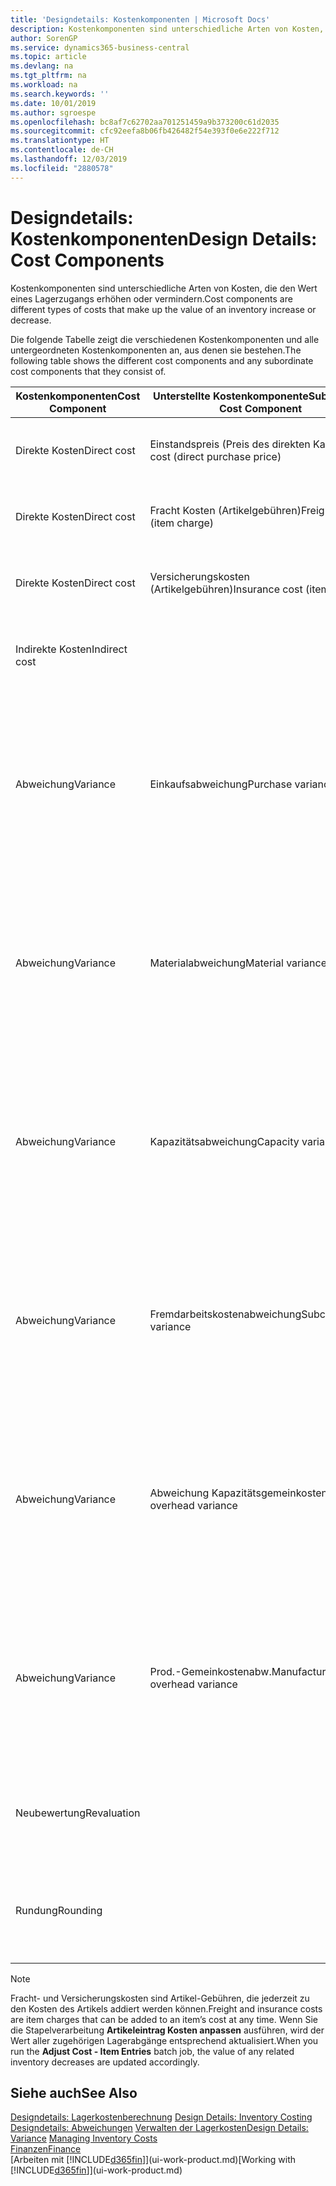 ```yaml
---
title: 'Designdetails: Kostenkomponenten | Microsoft Docs'
description: Kostenkomponenten sind unterschiedliche Arten von Kosten, die den Wert eines Lagerzugangs erhöhen oder vermindern.
author: SorenGP
ms.service: dynamics365-business-central
ms.topic: article
ms.devlang: na
ms.tgt_pltfrm: na
ms.workload: na
ms.search.keywords: ''
ms.date: 10/01/2019
ms.author: sgroespe
ms.openlocfilehash: bc8af7c62702aa701251459a9b373200c61d2035
ms.sourcegitcommit: cfc92eefa8b06fb426482f54e393f0e6e222f712
ms.translationtype: HT
ms.contentlocale: de-CH
ms.lasthandoff: 12/03/2019
ms.locfileid: "2880578"
---
```

# <a name="design-details-cost-components"></a><span data-ttu-id="b5e22-103">Designdetails: Kostenkomponenten</span><span class="sxs-lookup"><span data-stu-id="b5e22-103">Design Details: Cost Components</span></span>
<span data-ttu-id="b5e22-104">Kostenkomponenten sind unterschiedliche Arten von Kosten, die den Wert eines Lagerzugangs erhöhen oder vermindern.</span><span class="sxs-lookup"><span data-stu-id="b5e22-104">Cost components are different types of costs that make up the value of an inventory increase or decrease.</span></span>  

 <span data-ttu-id="b5e22-105">Die folgende Tabelle zeigt die verschiedenen Kostenkomponenten und alle untergeordneten Kostenkomponenten an, aus denen sie bestehen.</span><span class="sxs-lookup"><span data-stu-id="b5e22-105">The following table shows the different cost components and any subordinate cost components that they consist of.</span></span>  

|<span data-ttu-id="b5e22-106">Kostenkomponenten</span><span class="sxs-lookup"><span data-stu-id="b5e22-106">Cost Component</span></span>|<span data-ttu-id="b5e22-107">Unterstellte Kostenkomponente</span><span class="sxs-lookup"><span data-stu-id="b5e22-107">Subordinate Cost Component</span></span>|<span data-ttu-id="b5e22-108">Description</span><span class="sxs-lookup"><span data-stu-id="b5e22-108">Description</span></span>|  
|--------------------|--------------------------------|---------------------------------------|  
|<span data-ttu-id="b5e22-109">Direkte Kosten</span><span class="sxs-lookup"><span data-stu-id="b5e22-109">Direct cost</span></span>|<span data-ttu-id="b5e22-110">Einstandspreis (Preis des direkten Kaufs)</span><span class="sxs-lookup"><span data-stu-id="b5e22-110">Unit cost (direct purchase price)</span></span>|<span data-ttu-id="b5e22-111">Kosten, die direkt auf das Kostenobjekt zurückzuführen sind.</span><span class="sxs-lookup"><span data-stu-id="b5e22-111">Cost that can be traced to a cost object.</span></span>|  
|<span data-ttu-id="b5e22-112">Direkte Kosten</span><span class="sxs-lookup"><span data-stu-id="b5e22-112">Direct cost</span></span>|<span data-ttu-id="b5e22-113">Fracht Kosten (Artikelgebühren)</span><span class="sxs-lookup"><span data-stu-id="b5e22-113">Freight cost (item charge)</span></span>|<span data-ttu-id="b5e22-114">Kosten, die direkt auf das Kostenobjekt zurückzuführen sind.</span><span class="sxs-lookup"><span data-stu-id="b5e22-114">Cost that can be traced to a cost object.</span></span>|  
|<span data-ttu-id="b5e22-115">Direkte Kosten</span><span class="sxs-lookup"><span data-stu-id="b5e22-115">Direct cost</span></span>|<span data-ttu-id="b5e22-116">Versicherungskosten (Artikelgebühren)</span><span class="sxs-lookup"><span data-stu-id="b5e22-116">Insurance cost (item charge)</span></span>|<span data-ttu-id="b5e22-117">Kosten, die direkt auf das Kostenobjekt zurückzuführen sind.</span><span class="sxs-lookup"><span data-stu-id="b5e22-117">Cost that can be traced to a cost object.</span></span>|  
|<span data-ttu-id="b5e22-118">Indirekte Kosten</span><span class="sxs-lookup"><span data-stu-id="b5e22-118">Indirect cost</span></span>||<span data-ttu-id="b5e22-119">Kosten, die nicht auf ein Kostenobjekt zurückzuführen sind.</span><span class="sxs-lookup"><span data-stu-id="b5e22-119">Cost that cannot be traced to a cost object.</span></span>|  
|<span data-ttu-id="b5e22-120">Abweichung</span><span class="sxs-lookup"><span data-stu-id="b5e22-120">Variance</span></span>|<span data-ttu-id="b5e22-121">Einkaufsabweichung</span><span class="sxs-lookup"><span data-stu-id="b5e22-121">Purchase variance</span></span>|<span data-ttu-id="b5e22-122">Der Unterschied zwischen tatsächlichen Kosten und dem Einstandspreis (fest), der nur für Artikel mit der Lagerabgangsmethode **Standard** gebucht wird.</span><span class="sxs-lookup"><span data-stu-id="b5e22-122">The difference between actual and standard costs, which is only posted for items using the **Standard** costing method.</span></span>|  
|<span data-ttu-id="b5e22-123">Abweichung</span><span class="sxs-lookup"><span data-stu-id="b5e22-123">Variance</span></span>|<span data-ttu-id="b5e22-124">Materialabweichung</span><span class="sxs-lookup"><span data-stu-id="b5e22-124">Material variance</span></span>|<span data-ttu-id="b5e22-125">Der Unterschied zwischen tatsächlichen Kosten und dem Einstandspreis (fest), der nur für Artikel mit der Lagerabgangsmethode **Standard** gebucht wird.</span><span class="sxs-lookup"><span data-stu-id="b5e22-125">The difference between actual and standard costs, which is only posted for items using the **Standard** costing method.</span></span>|  
|<span data-ttu-id="b5e22-126">Abweichung</span><span class="sxs-lookup"><span data-stu-id="b5e22-126">Variance</span></span>|<span data-ttu-id="b5e22-127">Kapazitätsabweichung</span><span class="sxs-lookup"><span data-stu-id="b5e22-127">Capacity variance</span></span>|<span data-ttu-id="b5e22-128">Der Unterschied zwischen tatsächlichen Kosten und dem Einstandspreis (fest), der nur für Artikel mit der Lagerabgangsmethode **Standard** gebucht wird.</span><span class="sxs-lookup"><span data-stu-id="b5e22-128">The difference between actual and standard costs, which is only posted for items using the **Standard** costing method.</span></span>|  
|<span data-ttu-id="b5e22-129">Abweichung</span><span class="sxs-lookup"><span data-stu-id="b5e22-129">Variance</span></span>|<span data-ttu-id="b5e22-130">Fremdarbeitskostenabweichung</span><span class="sxs-lookup"><span data-stu-id="b5e22-130">Subcontracted variance</span></span>|<span data-ttu-id="b5e22-131">Der Unterschied zwischen tatsächlichen Kosten und dem Einstandspreis (fest), der nur für Artikel mit der Lagerabgangsmethode **Standard** gebucht wird.</span><span class="sxs-lookup"><span data-stu-id="b5e22-131">The difference between actual and standard costs, which is only posted for items using the **Standard** costing method.</span></span>|  
|<span data-ttu-id="b5e22-132">Abweichung</span><span class="sxs-lookup"><span data-stu-id="b5e22-132">Variance</span></span>|<span data-ttu-id="b5e22-133">Abweichung Kapazitätsgemeinkosten</span><span class="sxs-lookup"><span data-stu-id="b5e22-133">Capacity overhead variance</span></span>|<span data-ttu-id="b5e22-134">Der Unterschied zwischen tatsächlichen Kosten und dem Einstandspreis (fest), der nur für Artikel mit der Lagerabgangsmethode **Standard** gebucht wird.</span><span class="sxs-lookup"><span data-stu-id="b5e22-134">The difference between actual and standard costs, which is only posted for items using the **Standard** costing method.</span></span>|  
|<span data-ttu-id="b5e22-135">Abweichung</span><span class="sxs-lookup"><span data-stu-id="b5e22-135">Variance</span></span>|<span data-ttu-id="b5e22-136">Prod.-Gemeinkostenabw.</span><span class="sxs-lookup"><span data-stu-id="b5e22-136">Manufacturing overhead variance</span></span>|<span data-ttu-id="b5e22-137">Der Unterschied zwischen tatsächlichen Kosten und dem Einstandspreis (fest), der nur für Artikel mit der Lagerabgangsmethode **Standard** gebucht wird.</span><span class="sxs-lookup"><span data-stu-id="b5e22-137">The difference between actual and standard costs, which is only posted for items using the **Standard** costing method.</span></span>|  
|<span data-ttu-id="b5e22-138">Neubewertung</span><span class="sxs-lookup"><span data-stu-id="b5e22-138">Revaluation</span></span>||<span data-ttu-id="b5e22-139">Eine Abschreibung oder ein Wertzuwachs für den aktuellen Lagerwert.</span><span class="sxs-lookup"><span data-stu-id="b5e22-139">A depreciation or appreciation of the current inventory value.</span></span>|  
|<span data-ttu-id="b5e22-140">Rundung</span><span class="sxs-lookup"><span data-stu-id="b5e22-140">Rounding</span></span>||<span data-ttu-id="b5e22-141">Restbeträge, die durch die Berechnung von Bestandsminderungen entstehen.</span><span class="sxs-lookup"><span data-stu-id="b5e22-141">Residuals caused by the way in which valuation of inventory decreases are calculated.</span></span>|  

> [!NOTE]  
>  <span data-ttu-id="b5e22-142">Fracht- und Versicherungskosten sind Artikel-Gebühren, die jederzeit zu den Kosten des Artikels addiert werden können.</span><span class="sxs-lookup"><span data-stu-id="b5e22-142">Freight and insurance costs are item charges that can be added to an item’s cost at any time.</span></span> <span data-ttu-id="b5e22-143">Wenn Sie die Stapelverarbeitung **Artikeleintrag Kosten anpassen** ausführen, wird der Wert aller zugehörigen Lagerabgänge entsprechend aktualisiert.</span><span class="sxs-lookup"><span data-stu-id="b5e22-143">When you run the **Adjust Cost - Item Entries** batch job, the value of any related inventory decreases are updated accordingly.</span></span>  

## <a name="see-also"></a><span data-ttu-id="b5e22-144">Siehe auch</span><span class="sxs-lookup"><span data-stu-id="b5e22-144">See Also</span></span>  
 <span data-ttu-id="b5e22-145">[Designdetails: Lagerkostenberechnung](design-details-inventory-costing.md) </span><span class="sxs-lookup"><span data-stu-id="b5e22-145">[Design Details: Inventory Costing](design-details-inventory-costing.md) </span></span>  
 <span data-ttu-id="b5e22-146">[Designdetails: Abweichungen](design-details-variance.md) [Verwalten der Lagerkosten](finance-manage-inventory-costs.md)</span><span class="sxs-lookup"><span data-stu-id="b5e22-146">[Design Details: Variance](design-details-variance.md) [Managing Inventory Costs](finance-manage-inventory-costs.md)</span></span>  
 [<span data-ttu-id="b5e22-147">Finanzen</span><span class="sxs-lookup"><span data-stu-id="b5e22-147">Finance</span></span>](finance.md)  
 <span data-ttu-id="b5e22-148">[Arbeiten mit [!INCLUDE[d365fin](includes/d365fin_md.md)]](ui-work-product.md)</span><span class="sxs-lookup"><span data-stu-id="b5e22-148">[Working with [!INCLUDE[d365fin](includes/d365fin_md.md)]](ui-work-product.md)</span></span>  
